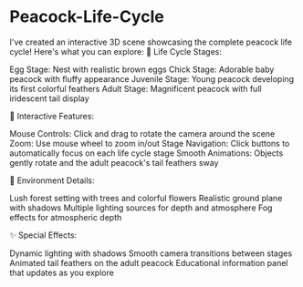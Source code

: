 # Peacock-Life-Cycle

I've created an interactive 3D scene showcasing the complete peacock life cycle! Here's what you can explore:
🦚 Life Cycle Stages:

Egg Stage: Nest with realistic brown eggs
Chick Stage: Adorable baby peacock with fluffy appearance
Juvenile Stage: Young peacock developing its first colorful feathers
Adult Stage: Magnificent peacock with full iridescent tail display

🌟 Interactive Features:

Mouse Controls: Click and drag to rotate the camera around the scene
Zoom: Use mouse wheel to zoom in/out
Stage Navigation: Click buttons to automatically focus on each life cycle stage
Smooth Animations: Objects gently rotate and the adult peacock's tail feathers sway

🌿 Environment Details:

Lush forest setting with trees and colorful flowers
Realistic ground plane with shadows
Multiple lighting sources for depth and atmosphere
Fog effects for atmospheric depth

✨ Special Effects:

Dynamic lighting with shadows
Smooth camera transitions between stages
Animated tail feathers on the adult peacock
Educational information panel that updates as you explore
